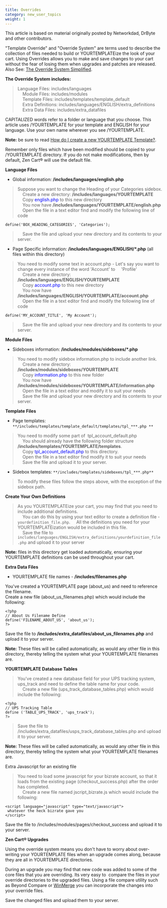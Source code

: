 ```yaml
---
title: Overrides
category: new_user_topics
weight: 1
---
```

This article is based on material originally posted by Networkdad, DrByte and other contributors.  

"Template Override" and "Override System" are terms used to describe the collection of files needed to build or YOURTEMPLATEize the look of your cart. Using Overrides allows you to make and save changes to your cart without the fear of losing them when upgrades and patches are released. Also See: [The Override System Simplified](/user/template/template_overrides_simplified/).

**The Override System includes:**  

> Language Files: includes/languages  
>     Module Files: includes/modules  
>     Template Files: includes/templates/template_default  
>     Extra Definitions: includes/languages/ENGLISH/extra_definitions  
>     Extra Data Files: includes/extra_datafiles

CAPITALIZED words refer to a folder or language that you choose. This article uses /YOURTEMPLATE for your template and ENGLISH for your language. Use your own name wherever you see /YOURTEMPLATE.  

**Note:** be sure to read [How do I create a new YOURTEMPLATE Template?](/user/template/creating_template/).

Remember only files which have been modified should be copied to your /YOURTEMPLATE directory. If you do not make modifications, then by default, Zen Cart® will use the default file.  

**Language Files**  

*   Global information: **/includes/languages/english.php**

> Suppose you want to change the Heading of your Categories sidebox.  
>     Create a new directory: **/includes/languages/YOURTEMPLATE**  
>     Copy <font color="#0000ff">english.php</font> to this new directory  
>     You now have **/includes/languages/YOURTEMPLATE/english.php**  
>     Open the file in a text editor find and modify the following line of code  

```
define('BOX_HEADING_CATEGORIES', 'Categories');
```
>     Save the file and upload your new directory and its contents to your server.

*   Page Specific information: **/includes/languages/ENGLISH/*.php** (all files within this directory)

> You need to modify some text in account.php - Let's say you want to change every instance of the word 'Account' to     'Profile'  
>     Create a new directory: **/includes/languages/ENGLISH/YOURTEMPLATE**  
>     Copy <font color="#0000ff">account.php</font> to this new directory  
>     You now have **/includes/languages/ENGLISH/YOURTEMPLATE/account.php**  
>     Open the file in a text editor find and modify the following line of code  
```
define('MY_ACCOUNT_TITLE', 'My Account');
```

>     Save the file and upload your new directory and its contents to your server.

**Module Files**  

*   Sideboxes information: **/includes/modules/sideboxes/*.php**

> You need to modify sidebox information.php to include another link.  
>     Create a new directory: **/includes/modules/sideboxes/YOURTEMPLATE**  
>     Copy <font color="#0000ff">information.php</font> to this new folder  
>     You now have **/includes/modules/sideboxes/YOURTEMPLATE/information.php**  
>     Open the file in a text editor and modify it to suit your needs  
>     Save the file and upload your new directory and its contents to your server.

**Template Files**  

*   Page templates: `**/includes/templates/template_default/templates/tpl_***.php **`

> You need to modify some part of  tpl_account_default.php  
>     You should already have the following folder structure **/includes/templates/YOURTEMPLATE/templates**.  
>     Copy <font color="#0000ff">tpl_account_default.php</font> to this directory.  
>     Open the file in a text editor find modify it to suit your needs  
>     Save the file and upload it to your server.

*   Sidebox templates: `**/includes/templates/sideboxes/tpl_***.php**`

> To modify these files follow the steps above, with the exception of the sidebox path.

**Create Your Own Definitions**  

> As you YOURTEMPLATEize your cart, you may find that you need to include additional definitions.  
>     You can do this by using your text editor to create a definition file - `yourdefinition_file.php`.
>     All the definitions you need for your YOURTEMPLATEization would be included in this file.  
>     Save the file to `includes/languages/ENGLISH/extra_definitions/yourdefinition_file.php` and upload it to your server

**Note:** files in this directory get loaded automatically, ensuring your YOURTEMPLATE definitions can be used throughout your cart.  

**Extra Data Files**  

*   YOURTEMPLATE file names - **/includes/filenames.php**

You've created a YOURTEMPLATE page (about_us) and need to reference the filename.  
Create a new file (about_us_filenames.php) which would include the following:  

```
<?php  
// About Us Filename Define  
define('FILENAME_ABOUT_US', 'about_us');  
?>
```

Save the file to **/includes/extra_datafiles/about_us_filenames.php** and upload it to your server.

**Note:** These files will be called automatically, as would any other file in this directory, thereby telling the system what your YOURTEMPLATE filenames are.  

**YOURTEMPLATE Database Tables**  

> You've created a new database field for your UPS tracking system, ups_track and need to define the table name for your code.  
>     Create a new file (ups_track_database_tables.php) which would include the following:  

```
<?php  
// UPS Tracking Table  
define ('TABLE_UPS_TRACK', 'ups_track');  
?>
```

> Save the file to /includes/extra_datafiles/usps_track_database_tables.php and upload it to your server.

**Note:** These files will be called automatically, as would any other file in this directory, thereby telling the system what your YOURTEMPLATE filenames are.  

Extra Javascript for an existing file

> You need to load some javascript for your bizrate account, so that it loads from the existing page (checkout_success.php) after the order has completed.  
>     Create a new file named jscript_bizrate.js which would include the following:  

```
<script language="javascript" type="text/javascript">
 whatever the heck bizrate gave you  
</script>
```

 Save the file to /includes/modules/pages/checkout_success and upload it to your server.

**Zen Cart® Upgrades**  

Using the override system means you don't have to worry about over-writing your YOURTEMPLATE files when an upgrade comes along, because they are all in YOURTEMPLATE directories.  

During an upgrade you may find that new code was added to some of the core files that you are overriding. Its very easy to  compare the files in your override directories to the upgraded files. Using a file compare utility such as Beyond Compare or [WinMerge](http://winmerge.sf.net) you can incorporate the changes into your override files.  

Save the changed files and upload them to your server.
